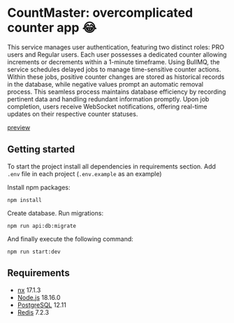 # CountMaster: overcomplicated counter app 😂

This service manages user authentication, featuring two distinct roles: PRO users and Regular users. Each user possesses a dedicated counter allowing increments or decrements within a 1-minute timeframe. Using BullMQ, the service schedules delayed jobs to manage time-sensitive counter actions. Within these jobs, positive counter changes are stored as historical records in the database, while negative values prompt an automatic removal process. This seamless process maintains database efficiency by recording pertinent data and handling redundant information promptly. Upon job completion, users receive WebSocket notifications, offering real-time updates on their respective counter statuses.

[preview](https://github.com/dev5c32373043/count-master/assets/13788002/bd14dfd4-23be-4284-a096-6322ce873b69)

## Getting started

To start the project install all dependencies in requirements section.
Add `.env` file in each project (`.env.example` as an example)

Install npm packages:

```
npm install
```

Create database. Run migrations:

```
npm run api:db:migrate
```

And finally execute the following command:

```
npm run start:dev
```

## Requirements

- [nx][nx] 17.1.3
- [Node.js][node] 18.16.0
- [PostgreSQL][postgresql] 12.11
- [Redis][redis] 7.2.3

[nx]: https://nx.dev/
[node]: https://nodejs.org/
[postgresql]: https://www.postgresql.org/
[redis]: https://redis.io/
